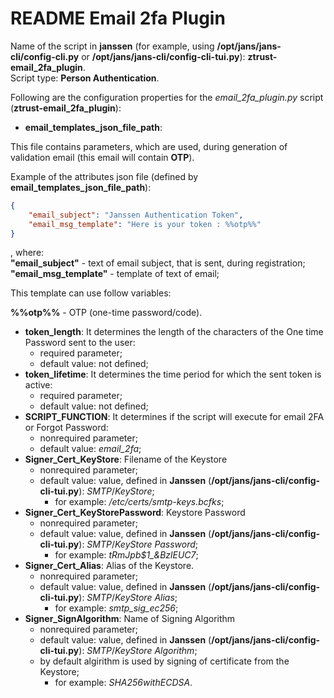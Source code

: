 # README Email 2fa Plugin

Name of the script in **janssen** (for example, using **/opt/jans/jans-cli/config-cli.py** or **/opt/jans/jans-cli/config-cli-tui.py**): **ztrust-email_2fa_plugin**.  
Script type:  **Person Authentication**.  

Following are the configuration properties for the *email_2fa_plugin.py* script (**ztrust-email_2fa_plugin**):

- **email_templates_json_file_path**:

This file contains parameters, which are used, during generation of validation email (this email will contain **OTP**).

Example of the attributes json file (defined by **email_templates_json_file_path**):

```json
{
    "email_subject": "Janssen Authentication Token",
    "email_msg_template": "Here is your token : %%otp%%"
}
```

, where:  
**"email_subject"** - text of email subject, that is sent, during registration;  
**"email_msg_template"** - template of text of email;

This template can use follow variables:

**%%otp%%** - OTP (one-time password/code).  

- **token_length**:     It determines the length of the characters of the One time Password sent to the user:
    + required parameter;
    + default value: not defined;
- **token_lifetime**:   It determines the time period for which the sent token is active:
    + required parameter;
    + default value: not defined;
- **SCRIPT_FUNCTION**: It determines if the script will execute for email 2FA or Forgot Password:
    + nonrequired parameter;
    + default value: *email_2fa*;
- **Signer_Cert_KeyStore**: Filename of the Keystore
    + nonrequired parameter;
    + default value: value, defined in **Janssen** (**/opt/jans/jans-cli/config-cli-tui.py**): *SMTP*/*KeyStore*;
        * for example: */etc/certs/smtp-keys.bcfks*;
- **Signer_Cert_KeyStorePassword**: Keystore Password
    + nonrequired parameter;
    + default value: value, defined in **Janssen** (**/opt/jans/jans-cli/config-cli-tui.py**): *SMTP*/*KeyStore Password*;
        * for example: *tRmJpb$1_&BzlEUC7*;
- **Signer_Cert_Alias**: Alias of the Keystore.
    + nonrequired parameter;
    + default value: value, defined in **Janssen** (**/opt/jans/jans-cli/config-cli-tui.py**): *SMTP*/*KeyStore Alias*;
        * for example: *smtp_sig_ec256*;
- **Signer_SignAlgorithm**: Name of Signing Algorithm
    + nonrequired parameter;
    + default value: value, defined in **Janssen** (**/opt/jans/jans-cli/config-cli-tui.py**): *SMTP*/*KeyStore Algorithm*;
    + by default algirithm is used by signing of certificate from the Keystore;
        * for example: *SHA256withECDSA*.
